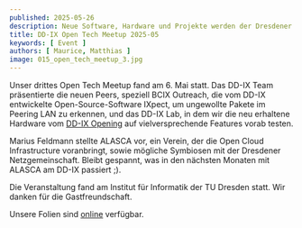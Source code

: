 ```yaml
---
published: 2025-05-26
description: Neue Software, Hardware und Projekte werden der Dresdener Netzwerk-Community vorgestellt
title: DD-IX Open Tech Meetup 2025-05
keywords: [ Event ]
authors: [ Maurice, Matthias ]
image: 015_open_tech_meetup_3.jpg
---
```


Unser drittes Open Tech Meetup fand am 6. Mai statt.
Das DD-IX Team präsentierte die neuen Peers, speziell BCIX Outreach, die vom DD-IX entwickelte Open-Source-Software IXpect, um ungewollte Pakete im Peering LAN zu erkennen, und das DD-IX Lab, in dem wir die neu erhaltene Hardware vom [DD-IX Opening](https://dd-ix.net/en/news/dd-ix-opening)  auf vielversprechende Features vorab testen.

Marius Feldmann stellte ALASCA vor, ein Verein, der die Open Cloud Infrastructure voranbringt, sowie mögliche Symbiosen mit der Dresdener Netzgemeinschaft. Bleibt gespannt, was in den nächsten Monaten mit ALASCA am DD-IX passiert ;).

Die Veranstaltung fand am Institut für Informatik der TU Dresden statt. Wir danken für die Gastfreundschaft.

Unsere Folien sind [online](https://talks.dd-ix.net/otm2025_05/otm2025_05.pdf) verfügbar.
